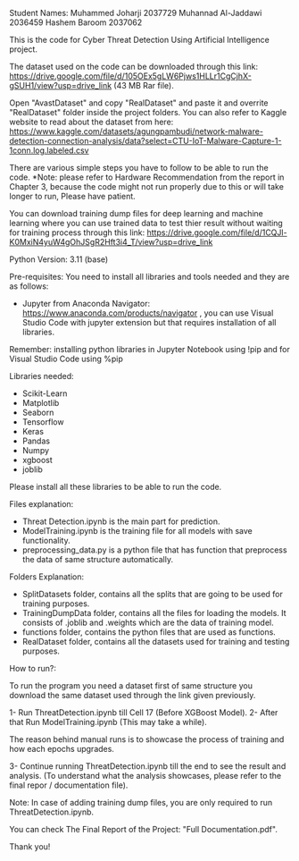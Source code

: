 
Student Names:
Muhammed Joharji    2037729
Muhannad Al-Jaddawi 2036459
Hashem Baroom       2037062

This is the code for Cyber Threat Detection Using Artificial Intelligence project. 

The dataset used on the code can be downloaded through this link: https://drive.google.com/file/d/105OEx5gLW6Pjws1HLLr1CgCjhX-gSUH1/view?usp=drive_link (43 MB Rar file). 

Open "AvastDataset" and copy "RealDataset" and paste it and overrite "RealDataset" folder inside the project folders. You can also refer to Kaggle website to read about the dataset from here: https://www.kaggle.com/datasets/agungpambudi/network-malware-detection-connection-analysis/data?select=CTU-IoT-Malware-Capture-1-1conn.log.labeled.csv

There are various simple steps you have to follow to be able to run the code. *Note: please refer to Hardware Recommendation from the report in Chapter 3, because the code might not run properly due to this or will take longer to run, Please have patient.

You can download training dump files for deep learning and machine learning where you can use trained data to test thier result without waiting for training process through this link: https://drive.google.com/file/d/1CQJl-K0MxiN4yuW4gOhJSgR2Hft3i4_T/view?usp=drive_link

Python Version: 3.11 (base)

Pre-requisites: 
You need to install all libraries and tools needed and they are as follows: 
 - Jupyter from Anaconda Navigator: https://www.anaconda.com/products/navigator , you can use Visual Studio Code with jupyter extension but that requires installation of all libraries.

Remember: installing python libraries in Jupyter Notebook using !pip and for Visual Studio Code using %pip 

Libraries needed: 
 - Scikit-Learn 
 - Matplotlib
 - Seaborn
 - Tensorflow
 - Keras
 - Pandas
 - Numpy
 - xgboost
 - joblib

 Please install all these libraries to be able to run the code.


Files explanation:
 - Threat Detection.ipynb is the main part for prediction. 
 - ModelTraining.ipynb is the training file for all models with save functionality.
 - preprocessing_data.py is a python file that has function that preprocess the data of same structure automatically.

Folders Explanation:
 - SplitDatasets folder, contains all the splits that are going to be used for training purposes.
 - TrainingDumpData folder, contains all the files for loading the models. It consists of .joblib and .weights which are the data of training model.
 - functions folder, contains the python files that are used as functions.
 - RealDataset folder, contains all the datasets used for training and testing purposes.

 How to run?:

 To run the program you need a dataset first of same structure you download the same dataset used through the link given previously.

 1- Run ThreatDetection.ipynb till Cell 17 (Before XGBoost Model). 
 2- After that Run ModelTraining.ipynb (This may take a while). 

 The reason behind manual runs is to showcase the process of training and how each epochs upgrades.

 3- Continue running ThreatDetection.ipynb till the end to see the result and analysis. (To understand what the analysis showcases, please refer to the final repor / documentation file).

 Note: In case of adding training dump files, you are only required to run ThreatDetection.ipynb.

You can check The Final Report of the Project: "Full Documentation.pdf".

Thank you!
